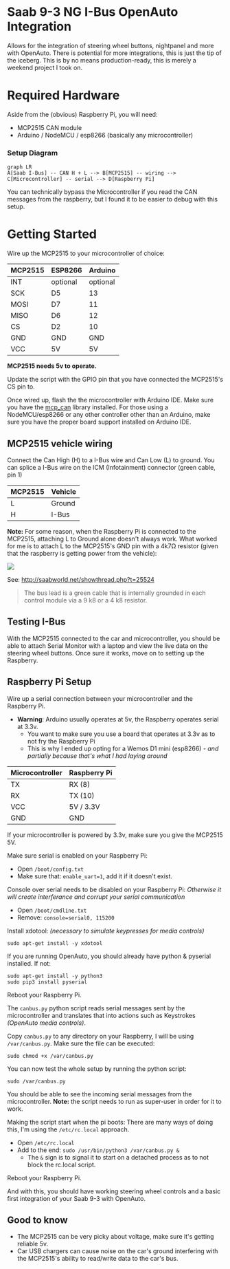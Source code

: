 
# Saab 9-3 NG I-Bus OpenAuto Integration

Allows for the integration of steering wheel buttons, nightpanel and more with OpenAuto.
There is potential for more integrations, this is just the tip of the iceberg.
This is by no means production-ready, this is merely a weekend project I took on.

# Required Hardware
Aside from the (obvious) Raspberry Pi, you will need:

 - MCP2515 CAN module
 - Arduino / NodeMCU / esp8266 (basically any microcontroller)

### Setup Diagram
```mermaid
graph LR
A[Saab I-Bus] -- CAN H + L --> B[MCP2515] -- wiring --> C[Microcontroller] -- serial --> D[Raspberry Pi]
```
You can technically bypass the Microcontroller if you read the CAN messages from the raspberry, but I found it to be easier to debug with this setup.

# Getting Started
Wire up the MCP2515 to your microcontroller of choice:

| MCP2515 | ESP8266 | Arduino |
| ------- | ------- | ------- |
| INT     | optional | optional
| SCK     | D5      | 13
| MOSI    | D7      | 11
| MISO    | D6      | 12
| CS      | D2      | 10
| GND     | GND     | GND
| VCC     | 5V      | 5V

**MCP2515 needs 5v to operate.**

Update the script with the GPIO pin that you have connected the MCP2515's CS pin to.

Once wired up, flash the the microcontroller with Arduino IDE. Make sure you have the [mcp_can](https://github.com/coryjfowler/MCP_CAN_lib) library installed. For those using a NodeMCU/esp8266 or any other controller other than an Arduino, make sure you have the proper board support installed on Arduino IDE.

## MCP2515 vehicle wiring
Connect the Can High (H) to a I-Bus wire and Can Low (L) to ground.
You can splice a I-Bus wire on the ICM (Infotainment) connector (green cable, pin 1)

| MCP2515| Vehicle |
|----|--------|
| L | Ground|
| H | I-Bus|

**Note:** For some reason, when the Raspberry Pi is connected to the MCP2515, attaching L to Ground alone doesn't always work. What worked for me is to attach L to the MCP2515's GND pin with a 4k7Ω resistor (given that the raspberry is getting power from the vehicle):

![](https://cdn.fredaikis.com/public/7fbfebb54ead6f77424acb7132e93069/3abd2d52dbf06128ef6809f4cca5f60b/mcp_resistor.png)

See: http://saabworld.net/showthread.php?t=25524

> The bus lead is a green cable that is internally grounded in each control module via a 9 k8 or a 4 k8 resistor.

## Testing I-Bus
With the MCP2515 connected to the car and microcontroller, you should be able to attach Serial Monitor with a laptop and view the live data on the steering wheel buttons. Once sure it works, move on to setting up the Raspberry.

## Raspberry Pi Setup
Wire up a serial connection between your microcontroller and the Raspberry Pi.
 - **Warning**: Arduino usually operates at 5v, the Raspberry operates serial at 3.3v.
	 - You want to make sure you use a board that operates at 3.3v as to not fry the Raspberry Pi
	 - This is why I ended up opting for a Wemos D1 mini (esp8266) - *and partially because that's what I had laying around*

| Microcontroller | Raspberry Pi |
|----|--------|
| TX | RX (8) |
| RX | TX (10) |
| VCC | 5V / 3.3V |
| GND| GND |

If your microcontroller is powered by 3.3v, make sure you give the MCP2515 5V.

Make sure serial is enabled on your Raspberry Pi:
 - Open `/boot/config.txt`
 - Make sure that: `enable_uart=1`, add it if it doesn't exist.

Console over serial needs to be disabled on your Raspberry Pi:
*Otherwise it will create interferance and corrupt your serial communication*

 - Open `/boot/cmdline.txt`
 - Remove: `console=serial0, 115200`

Install xdotool: *(necessary to simulate keypresses for media controls)*

    sudo apt-get install -y xdotool

If you are running OpenAuto, you should already have python & pyserial installed. If not:

    sudo apt-get install -y python3
    sudo pip3 install pyserial

Reboot your Raspberry Pi.

The `canbus.py` python script reads serial messages sent by the microcontroller and translates that into actions such as Keystrokes *(OpenAuto media controls)*.

Copy `canbus.py` to any directory on your Raspberry, I will be using `/var/canbus.py`.
Make sure the file can be executed:

    sudo chmod +x /var/canbus.py

You can now test the whole setup by running the python script:

    sudo /var/canbus.py
   You should be able to see the incoming serial messages from the microcontroller.
**Note:** the script needs to run as super-user in order for it to work.

Making the script start when the pi boots:
There are many ways of doing this, I'm using the `/etc/rc.local` approach.
 - Open `/etc/rc.local`
 - Add to the end: `sudo /usr/bin/python3 /var/canbus.py &`
	 - The `&` sign is to signal it to start on a detached process as to not block the rc.local script.

Reboot your Raspberry Pi.

And with this, you should have working steering wheel controls and a basic first integration of your Saab 9-3 with OpenAuto.

## Good to know
 - The MCP2515 can be very picky about voltage, make sure it's getting reliable 5v.
 - Car USB chargers can cause noise on the car's ground interfering with the MCP2515's ability to read/write data to the car's bus.
